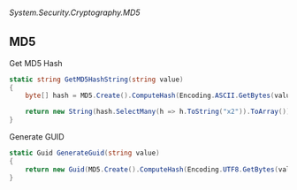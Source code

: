 ###### System.Security.Cryptography.MD5
## MD5

Get MD5 Hash
``` csharp
static string GetMD5HashString(string value)
{
    byte[] hash = MD5.Create().ComputeHash(Encoding.ASCII.GetBytes(value));

    return new String(hash.SelectMany(h => h.ToString("x2")).ToArray());
}
```

Generate GUID
``` csharp
static Guid GenerateGuid(string value)
{
    return new Guid(MD5.Create().ComputeHash(Encoding.UTF8.GetBytes(value)));
}
```
